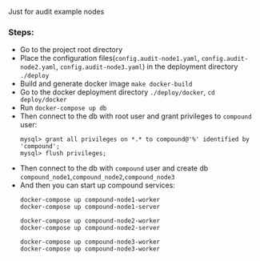 Just for audit example nodes

### Steps:

* Go to the project root directory
* Place the configuration files(`config.audit-node1.yaml`, `config.audit-node2.yaml`, `config.audit-node3.yaml`) in the deployment directory `./deploy`
* Build and generate docker image `make docker-build`
* Go to the docker deployment directory `./deploy/docker`,  `cd deploy/docker`
* Run `docker-compose up db`
* Then connect to the db with root user and grant privileges to `compound` user:
  ```
  mysql> grant all privileges on *.* to compound@'%' identified by 'compound';
  mysql> flush privileges;
  ```
* Then connect to the db with `compound` user and create db `compound_node1`,`compound_node2`,`compound_node3`
* And then you can start up compound services:
  ```
  docker-compose up compound-node1-worker
  docker-compose up compound-node1-server

  docker-compose up compound-node2-worker
  docker-compose up compound-node2-server

  docker-compose up compound-node3-worker
  docker-compose up compound-node3-worker
  
  ```